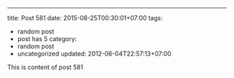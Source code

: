 ---
title: Post 581
date: 2015-08-25T00:30:01+07:00
tags:
  - random post
  - post has 5
category:
  - random post
  - uncategorized
updated: 2012-06-04T22:57:13+07:00

This is content of post 581